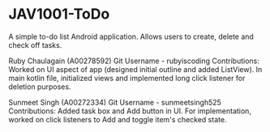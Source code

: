 # JAV1001-ToDo
A simple to-do list Android application.
Allows users to create, delete and check off tasks.

Ruby Chaulagain (A00278592)
Git Username - rubyiscoding
Contributions: Worked on UI aspect of app (designed initial outline and added ListView). In main kotlin file, initialized views and implemented long click listener for deletion purposes.

Sunmeet Singh (A00272334)
Git Username - sunmeetsingh525
Contributions: Added task box and Add button in UI. For implementation, worked on click listeners to Add and toggle item's checked state.
